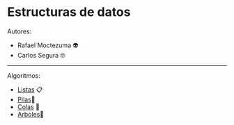 # Estructuras de datos
Autores:
- Rafael Moctezuma 👽
- Carlos Segura 🤓

---

Algoritmos:
- [Listas](https://github.com/DiegoMoctezuma/Paquete-Estructura-De-Datos/tree/main/Estructuras/Listas) 📋
- [Pilas](https://github.com/DiegoMoctezuma/Paquete-Estructura-De-Datos/blob/main/Estructuras/Pilas/main.h)🔋
- [Colas](https://github.com/DiegoMoctezuma/Paquete-Estructura-De-Datos/tree/main/Estructuras/Colas) 🍤
- [Arboles](https://github.com/DiegoMoctezuma/Paquete-Estructura-De-Datos/tree/main/Estructuras/Arboles)🌳
